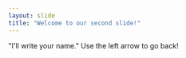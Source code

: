 ```yaml
---
layout: slide
title: "Welcome to our second slide!"
---
```

"I'll write your name."
Use the left arrow to go back!
